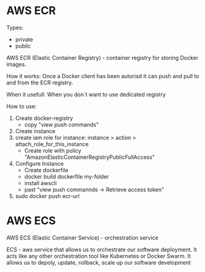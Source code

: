 # AWS ECR 

Types: 
- private
- public

AWS ECR (Elastic Container Registry) - container registry for storing Docker images. 

How it works: Once a Docker client has been autorisd it can push and pull to and from the ECR registry.

When it usefull: When you don`t want to use dedicated registry 

How to use: 
1. Create docker-registry
    - copy "view push commands"
2. Create instance 
3. create iam role for instance: instance  > action > attach_role_for_this_instance
    - Create role with policy "AmazonElasticContainerRegistryPublicFullAccess"
4. Configure Instance 
    - Create dockerfile
    - docker build dockerfile my-folder
    - install awscli
    - past "view push commannds -> Retrieve access token"
5. sudo docker push ecr-url 

# AWS ECS

AWS ECS (Elastic Container Service) - orchestration service 

ECS - aws service that allows us to orchestrate our software deployment. It acts like any other orchestration tool like Kubernetes or Docker Swarm. 
It allows us to depoly, update, rollback, scale up our software development
